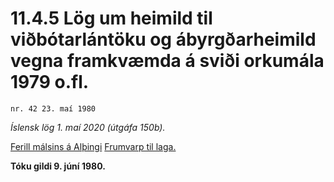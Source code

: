 # 11.4.5 Lög um heimild til viðbótarlántöku og ábyrgðarheimild vegna framkvæmda á sviði orkumála 1979 o.fl.

`nr. 42 23. maí 1980`

_Íslensk lög 1. maí 2020 (útgáfa 150b)._

[Ferill málsins á Alþingi](https://www.althingi.is/thingstorf/thingmalalistar-eftir-thingum/ferill/?ltg=102&mnr=3)
[Frumvarp til laga.](https://www.althingi.is/altext/102/s/pdf/0003.pdf)

**Tóku gildi 9. júní 1980.**

